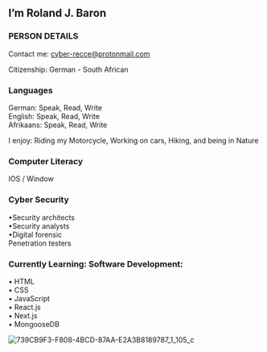 ## I’m Roland J. Baron

### PERSON DETAILS 

Contact me: cyber-recce@protonmail.com 

Citizenship: German - South African

### Languages
German: Speak, Read, Write<br>
English: Speak, Read, Write<br>
Afrikaans: Speak, Read, Write<br>

I enjoy: Riding my Motorcycle, Working on cars, Hiking, and being in Nature

### Computer Literacy<br>

IOS / Window

### Cyber Security
•Security architects<br>
•Security analysts<br>
•Digital forensic<br>
Penetration testers

### Currently Learning: Software Development:<br> 
• HTML<br>
• CSS<br>
• JavaScript<br>
• React.js<br>
• Next.js<br>
• MongooseDB<br>

![739CB9F3-F808-4BCD-87AA-E2A3B8189787_1_105_c](https://github.com/RolandJBaron/RolandJBaron/assets/142206832/1491636e-294d-47ef-ab97-0c888bc1fe7c)


